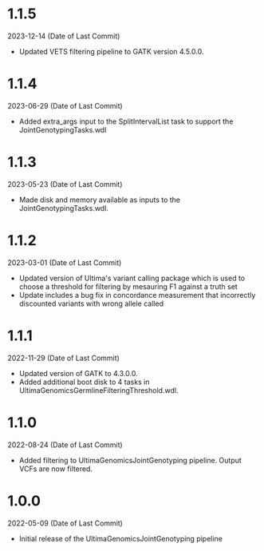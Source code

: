 # 1.1.5
2023-12-14 (Date of Last Commit)

* Updated VETS filtering pipeline to GATK version 4.5.0.0.

# 1.1.4
2023-06-29 (Date of Last Commit)

* Added extra_args input to the SplitIntervalList task to support the JointGenotypingTasks.wdl

# 1.1.3
2023-05-23 (Date of Last Commit)

* Made disk and memory available as inputs to the JointGenotypingTasks.wdl.

# 1.1.2
2023-03-01 (Date of Last Commit)

* Updated version of Ultima's variant calling package which is used to choose a threshold for filtering by mesauring F1 against a truth set
* Update includes a bug fix in concordance measurement that incorrectly discounted variants with wrong allele called

# 1.1.1
2022-11-29 (Date of Last Commit)

* Updated version of GATK to 4.3.0.0.
* Added additional boot disk to 4 tasks in UltimaGenomicsGermlineFilteringThreshold.wdl.

# 1.1.0
2022-08-24 (Date of Last Commit)

* Added filtering to UltimaGenomicsJointGenotyping pipeline. Output VCFs are now filtered.

# 1.0.0
2022-05-09 (Date of Last Commit)

* Initial release of the UltimaGenomicsJointGenotyping pipeline
